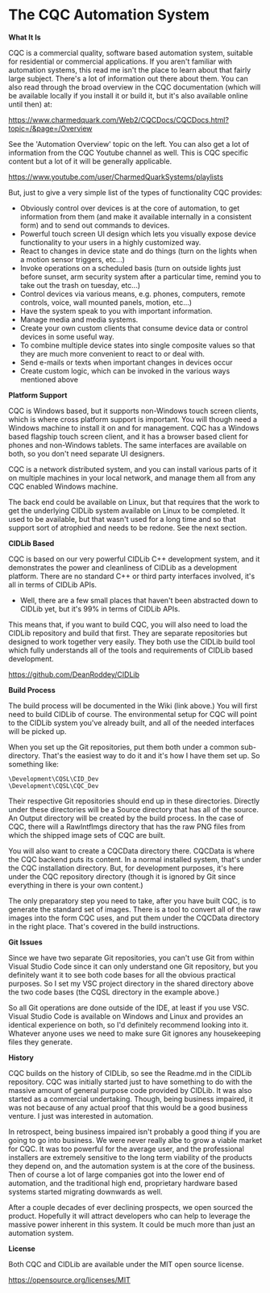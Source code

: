 #  The CQC Automation System

**What It Is**

CQC is a commercial quality, software based automation system, suitable for residential or commercial applications. If you aren't familiar with automation systems, this read me isn't the place to learn about that fairly large subject. There's a lot of information out there about them. You can also read through the broad overview in the CQC documentation (which will be available locally if you install it or build it, but it's also available online until then) at:

https://www.charmedquark.com/Web2/CQCDocs/CQCDocs.html?topic=/&page=/Overview

See the 'Automation Overview' topic on the left. You can also get a lot of information from the CQC Youtube channel as well. This is CQC specific content but a lot of it will be generally applicable.

https://www.youtube.com/user/CharmedQuarkSystems/playlists

But, just to give a very simple list of the types of functionality CQC provides:

* Obviously control over devices is at the core of automation, to get information from them (and make it available internally in a consistent form) and to send out commands to devices.
* Powerful touch screen UI design which lets you visually expose device functionality to your users in a highly customized way.
* React to changes in device state and do things (turn on the lights when a motion sensor triggers, etc...)
* Invoke operations on a scheduled basis (turn on outside lights just before sunset, arm security system after a particular time, remind you to take out the trash on tuesday, etc...)
* Control devices via various means, e.g. phones, computers, remote controls, voice, wall mounted panels, motion, etc...)
* Have the system speak to you with important information.
* Manage media and media systems.
* Create your own custom clients that consume device data or control devices in some useful way.
* To combine multiple device states into single composite values so that they are much more convenient to react to or deal with.
* Send e-mails or texts when important changes in devices occur
* Create custom logic, which can be invoked in the various ways mentioned above


**Platform Support**

CQC is Windows based, but it supports non-Windows touch screen clients, which is where cross platform support is important. You will though need a Windows machine to install it on and for management. CQC has a Windows based flagship touch screen client, and it has a browser based client for phones and non-Windows tablets. The same interfaces are available on both, so you don't need separate UI designers.

CQC is a network distributed system, and you can install various parts of it on multiple machines in your local network, and manage them all from any CQC enabled Windows machine.

The back end could be available on Linux, but that requires that the work to get the underlying CIDLib system available on Linux to be completed. It used to be available, but that wasn't used for a long time and so that support sort of atrophied and needs to be redone. See the next section.


**CIDLib Based**

CQC is based on our very powerful CIDLib C++ development system, and it demonstrates the power and cleanliness of CIDLib as a development platform. There are no standard C++ or third party interfaces involved, it's all in terms of CIDLib APIs.

* Well, there are a few small places that haven't been abstracted down to CIDLib yet, but it's 99% in terms of CIDLib APIs.

This means that, if you want to build CQC, you will also need to load the CIDLib repository and build that first. They are separate repositories but designed to work together very easily. They both use the CIDLib build tool which fully understands all of the tools and requirements of CIDLib based development.

https://github.com/DeanRoddey/CIDLib


**Build Process**

The build process will be documented in the Wiki (link above.) You will first need to build CIDLib of course. The environmental setup for CQC will point to the CIDLib system you've already built, and all of the needed interfaces will be picked up.

When you set up the Git repositories, put them both under a common sub-directory. That's the easiest way to do it and it's how I have them set up. So something like:

    \Development\CQSL\CID_Dev
    \Development\CQSL\CQC_Dev

Their respective Git repositories should end up in these directories. Directly under these directories will be a Source directory that has all of the source. An Output directory will be created by the build process. In the case of CQC, there will a RawIntfImgs directory that has the raw PNG files from which the shipped image sets of CQC are built.

You will also want to create a CQCData directory there. CQCData is where the CQC backend puts its content. In a normal installed system, that's under the CQC installation directory. But, for development purposes, it's here under the CQC repository directory (though it is ignored by Git since everything in there is your own content.)

The only preparatory step you need to take, after you have built CQC, is to generate the standard set of images. There is a tool to convert all of the raw images into the form CQC uses, and put them under the CQCData directory in the right place. That's covered in the build instructions.


**Git Issues**

Since we have two separate Git repositories, you can't use Git from within Visual Studio Code since it can only understand one Git repository, but you definitely want it to see both code bases for all the obvious practical purposes. So I set my VSC project directory in the shared directory above the two code bases (the CQSL directory in the example above.)

So all Git operations are done outside of the IDE, at least if you use VSC. Visual Studio Code is available on Windows and Linux and provides an identical experience on both, so I'd definitely recommend looking into it. Whatever anyone uses we need to make sure Git ignores any housekeeping files they generate.


**History**

CQC builds on the history of CIDLib, so see the Readme.md in the CIDLib repository. CQC was initially started just to have something to do with the massive amount of general purpose code provided by CIDLib. It was also started as a commercial undertaking. Though, being business impaired, it was not because of any actual proof that this would be a good business venture. I just was interested in automation.

In retrospect, being business impaired isn't probably a good thing if you are going to go into business. We were never really albe to grow a viable market for CQC. It was too powerful for the average user, and the professional installers are extremely sensitive to the long term viability of the products they depend on, and the automation system is at the core of the business. Then of course a lot of large companies got into the lower end of automation, and the traditional high end, proprietary hardware based systems started migrating downwards as well.

After a couple decades of ever declining prospects, we open sourced the product. Hopefully it will attract developers who can help to leverage the massive power inherent in this system. It could be much more than just an automation system.


**License**

Both CQC and CIDLib are available under the MIT open source license.

https://opensource.org/licenses/MIT

